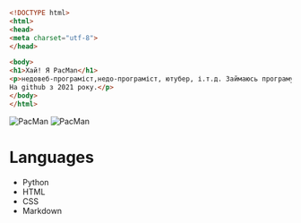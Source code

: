 ```Html
<!DOCTYPE html>
<html>
<head>
<meta charset="utf-8">
</head>

<body>
<h1>Хай! Я PacMan</h1>
<p>недовеб-програміст,недо-програміст, ютубер, і.т.д. Займаюсь програмуванням просто як хобі.
На github з 2021 року.</p>
</body>
</html>
```


![PacMan](https://img.shields.io/github/followers/Aggggsu?style=social)
![PacMan](https://img.shields.io/github/stars/aggggsu?style=social)

# Languages

- Python
- HTML
- CSS
- Markdown

